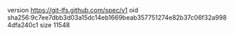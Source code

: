 version https://git-lfs.github.com/spec/v1
oid sha256:9c7ee7dbb3d03a15dc14eb1669beab357751274e82b37c06f32a9984dfa240c1
size 11548
